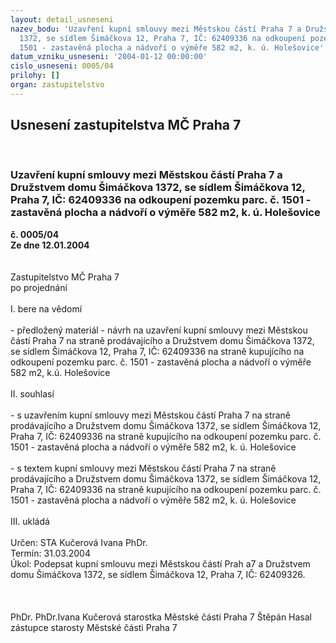 ```yaml
---
layout: detail_usneseni
nazev_bodu: 'Uzavření kupní smlouvy mezi Městskou částí Praha 7 a Družstvem domu Šimáčkova
  1372, se sídlem Šimáčkova 12, Praha 7, IČ: 62409336 na odkoupení pozemku parc. č.
  1501 - zastavěná plocha a nádvoří o výměře 582 m2, k. ú. Holešovice'
datum_vzniku_usneseni: '2004-01-12 00:00:00'
cislo_usneseni: 0005/04
prilohy: []
organ: zastupitelstvo
---
```

<div id="ucUsn_pList" class="usn">
	<span><h2>Usnesení zastupitelstva MČ Praha 7 </h2>
<br></span><div class="standBody">
<span><h3>Uzavření kupní smlouvy mezi Městskou částí Praha 7 a Družstvem domu Šimáčkova 1372, se sídlem Šimáčkova 12, Praha 7, IČ: 62409336 na odkoupení pozemku parc. č. 1501 - zastavěná plocha a nádvoří o výměře 582 m2, k. ú. Holešovice</h3></span><div class="center">
		<strong>č. 0005/04</strong><br>
	</div>
<div class="center">
		<strong>Ze dne 12.01.2004</strong><br><br>
	</div>
<br>Zastupitelstvo MČ Praha 7<br>po projednání<br><br>I.	bere na vědomí<br><br> - předložený materiál - návrh na uzavření kupní smlouvy mezi Městskou částí Praha 7 na straně prodávajícího a Družstvem domu Šimáčkova 1372, se sídlem Šimáčkova 12, Praha 7, IČ: 62409336 na straně kupujícího na odkoupení pozemku parc. č. 1501 - zastavěná plocha a nádvoří o výměře 582 m2, k.ú. Holešovice <br><br>II.	souhlasí <br><br>- s uzavřením kupní smlouvy mezi Městskou částí Praha 7 na straně prodávajícího a Družstvem domu Šimáčkova 1372, se sídlem Šimáčkova 12, Praha 7, IČ: 62409336 na straně kupujícího na odkoupení pozemku parc. č. 1501 - zastavěná plocha a nádvoří o výměře 582 m2, k. ú. Holešovice<br><br>- s textem kupní smlouvy mezi Městskou částí Praha 7 na straně prodávajícího a Družstvem domu Šimáčkova 1372, se sídlem Šimáčkova 12, Praha 7, IČ: 62409336 na straně kupujícího na odkoupení pozemku parc. č. 1501 - zastavěná plocha a nádvoří o výměře 582 m2, k. ú. Holešovice<br><br>III.	ukládá <br><br>Určen:	STA Kučerová Ivana PhDr.<br>Termín: 31.03.2004<br>Úkol:	Podepsat kupní smlouvu mezi Městskou částí Prah a7 a Družstvem domu Šimáčkova 1372, se sídlem Šimáčkova 12, Praha 7, IČ: 62409326.<br> <br><br> 	<br>PhDr. PhDr.Ivana Kučerová starostka Městské části Praha 7	 Štěpán Hasal zástupce starosty Městské části Praha 7<br>	<br><br>
</div>
</div>